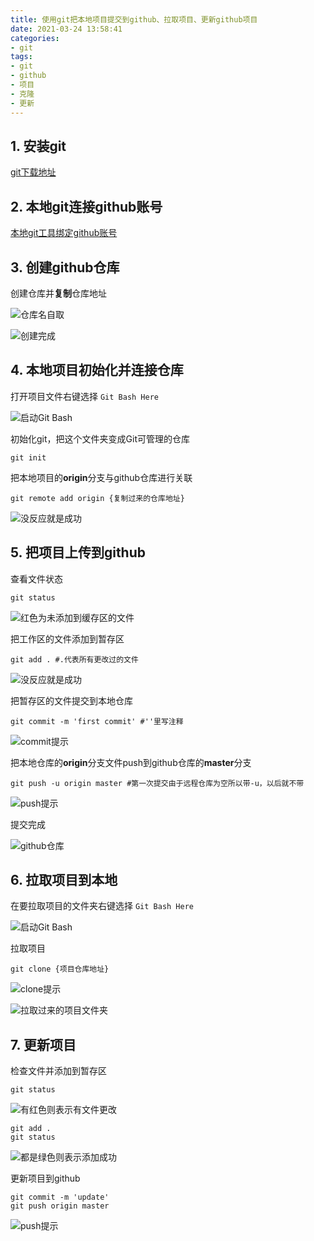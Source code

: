 ```yaml
---
title: 使用git把本地项目提交到github、拉取项目、更新github项目
date: 2021-03-24 13:58:41
categories:
- git
tags:
- git
- github
- 项目
- 克隆
- 更新
---
```


## 1. 安装git

[git下载地址](https://git-scm.com/downloads)

## 2. 本地git连接github账号

[本地git工具绑定github账号](../blog-202103241354)

## 3. 创建github仓库

创建仓库并**复制**仓库地址

![仓库名自取](image-20210323183225770.png)

![创建完成](image-20210323183327182.png)

## 4. 本地项目初始化并连接仓库

打开项目文件右键选择 `Git Bash Here`

![启动Git Bash](image-20210323183608476.png)

初始化git，把这个文件夹变成Git可管理的仓库

```
git init
```

把本地项目的**origin**分支与github仓库进行关联

```
git remote add origin {复制过来的仓库地址}
```

![没反应就是成功](image-20210323183939139.png)

## 5. 把项目上传到github

查看文件状态

```
git status
```

![红色为未添加到缓存区的文件](image-20210323184056345.png)

把工作区的文件添加到暂存区

```
git add . #.代表所有更改过的文件
```

![没反应就是成功](image-20210323184307519.png)

把暂存区的文件提交到本地仓库

```
git commit -m 'first commit' #''里写注释
```

![commit提示](image-20210323211604212.png)

把本地仓库的**origin**分支文件push到github仓库的**master**分支

```
git push -u origin master #第一次提交由于远程仓库为空所以带-u，以后就不带
```

![push提示](image-20210323211758767.png)

提交完成

![github仓库](image-20210323211835750.png)

## 6. 拉取项目到本地

在要拉取项目的文件夹右键选择 `Git Bash Here`

![启动Git Bash](image-20210323212417194.png)

拉取项目

```
git clone {项目仓库地址}
```

![clone提示](image-20210323212555390.png)

![拉取过来的项目文件夹](image-20210323212637144.png)

## 7. 更新项目

检查文件并添加到暂存区

```
git status
```

![有红色则表示有文件更改](image-20210323213252624.png)

```
git add .
git status
```

![都是绿色则表示添加成功](image-20210323213226344.png)

更新项目到github

```
git commit -m 'update'
git push origin master
```

![push提示](image-20210323213614480.png)